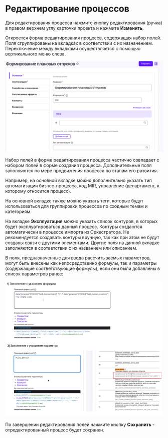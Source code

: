 # Редактирование процессов

Для редактирования процесса нажмите кнопку редактирования (ручка) в правом верхнем углу карточки проекта и нажмите **Изменить**. 

Откроется форма редактирования процесса, содержащая набор полей. Поля сгруппированы на вкладках в соответствии с их назначением. Переключение между вкладками осуществляется с помощью вертикального меню слева.

![](<../../.gitbook/assets1/IdeaHub_EditProcess.png>)

Набор полей в форме редактирования процесса частично совпадает с набором полей в форме создания процесса. Дополнительные поля заполняются по мере продвижения процесса по этапам его развития.

Например, на основной вкладке можно дополнительно указать тип автоматизации бизнес-процесса, код MIR, управление (департамент, к которому относится процесс).

На основной вкладке также можно указать теги, которые будут использоваться для группировки процессов по сходным темам и категориям.

На вкладке **Эксплуатация** можно указать список контуров, в которых будет эксплуатироваться данный процесс. Контуры создаются автоматически в процессе импорта из Оркестратора. Не рекомендуется создавать контуры вручную, так как при этом не будут созданы связи с другими элементами. Другие поля на данной вкладке заполняются в соответствии с их названием или описанием. 

В поля, предназначенные для ввода рассчитываемых параметров, могут быть внесены как непосредственно формулы, так и параметры (содержащие соответствующие формулы), если они были добавлены в список параметров ранее: 

![](<../../.gitbook/assets1/IdeaHub_FieldFillExamples.png>)

По завершении редактирования полей нажмите кнопку **Сохранить** - отредактированный процесс будет сохранен.
